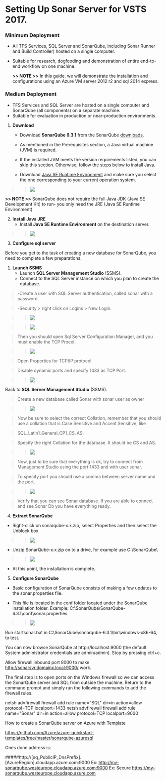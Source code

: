 # Setting Up Sonar Server for VSTS 2017.

### Minimum Deployment

-   All TFS Services, SQL Server and SonarQube, including Sonar Runner and Build Controller) hosted on a single computer.
-   Suitable for research, dogfooding and demonstration of entire end-to-end workflow on one machine.

	**>> NOTE >>** In this guide, we will demonstrate the installation and configurations using an Azure VM server 2012 r2 and sql 2014 express. 

### Medium Deployment

- TFS Services and SQL Server are hosted on a single computer and SonarQube (all components) on a separate machine.
- Suitable for evaluation in production or near-production environments.


1. **Download**
	- Download **SonarQube 6.3.1** from the SonarQube [downloads](https://www.sonarqube.org/downloads/).

		
	- As mentioned in the Prerequisites section, a Java virtual machine (JVM) is required.
	- If the installed JVM meets the version requirements listed, you can skip this section. Otherwise, follow the steps below to install Java.
	- Download [Java SE Runtime Environment](http://www.oracle.com/technetwork/java/javase/downloads/jre8-downloads-2133155.html) and make sure you select the one corresponding to your current operation system.
	
> > ![](images/sonar1.PNG)
		
**>> NOTE >>** SonarQube does not require the full Java JDK (Java SE Development Kit) to run- you only need the JRE (Java SE Runtime Environment).


2. **Install Java JRE**
	- Install **Java SE Runtime Environment** on the destination server.
	
> > ![](images/sonar2.png)

3. **Configure sql server**

Before you get to the task of creating a new database for SonarQube, you need to complete a few preparations.

1. **Launch SSMS**
	- Launch **SQL Server Management Studio** (SSMS).
	- Connect to the SQL Server instance on which you plan to create the database.

> -Create a user with SQL Server authentication, called sonar with a password.

> -Security > right click on Logins > New Login.

> > ![](images/sonar3.PNG)

> > ![](images/sonar4.PNG)

> Then you should open Sql Server Configuration Manager, and you must enable the TCP Procol.

> > ![](images/sonar5.PNG)

> Open Properties for TCP/IP protocol. 

> Disable dynamic ports and specify 1433 as TCP Port.

> > ![](images/sonar6.PNG)

Back to **SQL Server Management Studio** (SSMS).

> Create a new database called Sonar with sonar user as owner

> > ![](images/sonar7.PNG)

> Now be sure to select the correct Collation, remember that you should use a collation that is Case Sensitive and Accent Sensitive, like 

> SQL_Latin1_General_CP1_CS_AS.

> Specify the right Collation for the database. It should be CS and AS.

> > ![](images/sonar8.PNG)


> Now, just to be sure that everything is ok, try to connect from Management Studio using the port 1433 and with user sonar. 

> To specify port you should use a comma between server name and the port.

> > ![](images/sonar9.PNG)

> Verify that you can see Sonar database. If you are able to connect and see Sonar Db you have everything ready. 

4. **Extract SonarQube**

- Right-click on sonarqube-x.x.zip, select Properties and then select the Unblock box. 

> > ![](images/sonar10.PNG)

- Unzip SonarQube-x.x.zip on to a drive, for example use C:\SonarQube\

> > ![](images/sonar11.PNG)

- At this point, the installation is complete.



5. **Configure SonarQube**



- Basic configuration of SonarQube consists of making a few updates to the sonar.properties file.

- This file is located in the conf folder located under the SonarQube installation folder. Example: C:\SonarQube\SonarQube-6.3.1\conf\sonar.properties

> > ![](images/sonar12.PNG)

Run startsonar.bat in C:\SonarQube\sonarqube-6.3.1\bin\windows-x86-64, to test.

You can now browse SonarQube at http://localhost:9000 (the default System administrator credentials are admin/admin).
Stop by pressing ctrl+c.


Allow firewall inbound port 9000 to make http://sonarsvr.domainx.local:9000/ work. 

The final step is to open ports on the Windows firewall so we can access the SonarQube server and SQL from outside the machine. Return to the command prompt and simply run the following commands to add the firewall rules.

netsh advfirewall firewall add rule name="SQL" dir=in action=allow protocol=TCP localport=1433
netsh advfirewall firewall add rule name="Sonar" dir=in action=allow protocol=TCP localport=9000




How to create a SonarQube server on Azure with Template

https://github.com/Azure/azure-quickstart-templates/tree/master/sonarqube-azuresql

Ones done address is:  

#####http://[sq_PublicIP_DnsPrefix].[AzureRegion].cloudapp.azure.com:9000
Ex: http://my-sonarqube.westeurope.cloudapp.azure.com:9000 Ex: Secure https://my-sonarqube.westeurope.cloudapp.azure.com
